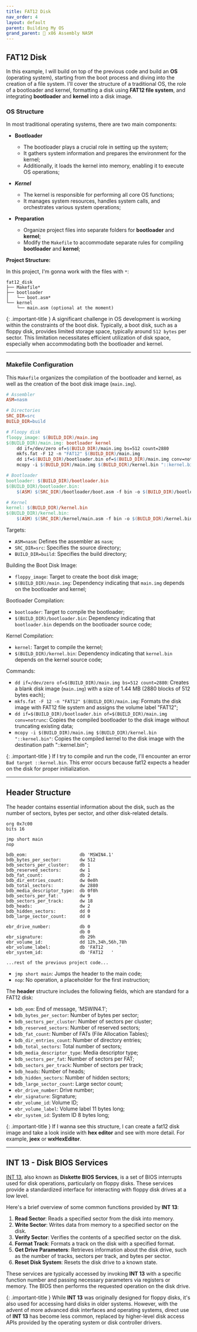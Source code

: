 ```yaml
---
title: FAT12 Disk
nav_order: 4
layout: default
parent: Building My OS
grand_parent: 🔲 x86 Assembly NASM
---
```


## **FAT12 Disk**

In this example, I will build on top of the previous code and build an **OS** (operating system), starting from the boot process and diving into the creation of a file system. I'll cover the structure of a traditional OS, the role of a bootloader and kernel, formatting a disk using **FAT12 file system**, and integrating **bootloader** and **kernel** into a disk image.

### **OS Structure**

In most traditional operating systems, there are two main components:

- **Bootloader**
  - The bootloader plays a crucial role in setting up the system;
  - It gathers system information and prepares the environment for the kernel;
  - Additionally, it loads the kernel into memory, enabling it to execute OS operations;

- ***Kernel***
  - The kernel is responsible for performing all core OS functions;
  - It manages system resources, handles system calls, and orchestrates various system operations;

- **Preparation**
  - Organize project files into separate folders for **bootloader** and **kernel**;
  - Modify the `Makefile` to accommodate separate rules for compiling **bootloader** and **kernel**;

**Project Structure:**

In this project, I'm gonna work with the files with `*`:

```
fat12_disk
├── Makefile* 
├── bootloader
│   └── boot.asm*
└── kernel
    └── main.asm (optional at the moment)
```

{: .important-title }
A significant challenge in OS development is working within the constraints of the boot disk. Typically, a boot disk, such as a floppy disk, provides limited storage space, typically around `512 bytes` per sector. This limitation necessitates efficient utilization of disk space, especially when accommodating both the bootloader and kernel.

----

### **Makefile Configuration**

This `Makefile` organizes the compilation of the bootloader and kernel, as well as the creation of the boot disk image (`main.img`).

```makefile
# Assembler
ASM=nasm

# Directories
SRC_DIR=src
BUILD_DIR=build

# Floopy disk
floopy_image: $(BUILD_DIR)/main.img
$(BUILD_DIR)/main.img: bootloader kernel
	dd if=/dev/zero of=$(BUILD_DIR)/main.img bs=512 count=2880
	mkfs.fat -F 12 -n "FAT12" $(BUILD_DIR)/main.img
	dd if=$(BUILD_DIR)/bootloader.bin of=$(BUILD_DIR)/main.img conv=notrunc
	mcopy -i $(BUILD_DIR)/main.img $(BUILD_DIR)/kernel.bin "::kernel.bin"

# Bootloader
bootloader: $(BUILD_DIR)/bootloader.bin
$(BUILD_DIR)/bootloader.bin:
	$(ASM) $(SRC_DIR)/bootloader/boot.asm -f bin -o $(BUILD_DIR)/bootloader.bin

# Kernel
kernel: $(BUILD_DIR)/kernel.bin
$(BUILD_DIR)/kernel.bin:
	$(ASM) $(SRC_DIR)/kernel/main.asm -f bin -o $(BUILD_DIR)/kernel.bin
```

Targets:
- `ASM=nasm`: Defines the assembler as `nasm`;
- `SRC_DIR=src`: Specifies the source directory;
- `BUILD_DIR=build`: Specifies the build directory;

Building the Boot Disk Image:
- `floppy_image`: Target to create the boot disk image;
- `$(BUILD_DIR)/main.img`: Dependency indicating that `main.img` depends on the bootloader and kernel;

Bootloader Compilation:
- `bootloader`: Target to compile the bootloader;
- `$(BUILD_DIR)/bootloader.bin`: Dependency indicating that `bootloader.bin` depends on the bootloader source code;

Kernel Compilation:
- `kernel`: Target to compile the kernel;
- `$(BUILD_DIR)/kernel.bin`: Dependency indicating that `kernel.bin` depends on the kernel source code;

Commands:
- `dd if=/dev/zero of=$(BUILD_DIR)/main.img bs=512 count=2880`: Creates a blank disk image (`main.img`) with a size of 1.44 MB (2880 blocks of 512 bytes each);
- `mkfs.fat -F 12 -n "FAT12" $(BUILD_DIR)/main.img`: Formats the disk image with FAT12 file system and assigns the volume label "FAT12";
- `dd if=$(BUILD_DIR)/bootloader.bin of=$(BUILD_DIR)/main.img conv=notrunc`: Copies the compiled bootloader to the disk image without truncating existing data;
- `mcopy -i $(BUILD_DIR)/main.img $(BUILD_DIR)/kernel.bin "::kernel.bin"`: Copies the compiled kernel to the disk image with the destination path "::kernel.bin";

{: .important-title }
If I try to compile and run the code, I'll encounter an error `Bad target ::kernel.bin`. This error occurs because fat12 expects a header on the disk for proper initialization.

----

## **Header Structure**

The header contains essential information about the disk, such as the number of sectors, bytes per sector, and other disk-related details.

```
org 0x7c00
bits 16

jmp short main
nop

bdb_eom:                    db 'MSWIN4.1'
bdb_bytes_per_sector:       dw 512
bdb_sectors_per_cluster:    db 1
bdb_reserved_sectors:       dw 1
bdb_fat_count:              db 2
bdb_dir_entries_count:      dw 0e0h
bdb_total_sectors:          dw 2880
bdb_media_descriptor_type:  db 0f0h
bdb_sectors_per_fat:        dw 9
bdb_sectors_per_track:      dw 18
bdb_heads:                  dw 2
bdb_hidden_sectors:         dd 0
bdb_large_sector_count:     dd 0

ebr_drive_number:           db 0
                            db 0
ebr_signature:              db 29h
ebr_volume_id:              dd 12h,34h,56h,78h
ebr_volume_label:           db 'FAT12      '
ebr_system_id:              db 'FAT12   '

...rest of the previous project code...
```

- `jmp short main`: Jumps the header to the main code;
- `nop`: No operation, a placeholder for the first instruction;

The **header** structure includes the following fields, which are standard for a FAT12 disk:
- `bdb_eom`: End of message, 'MSWIN4.1';
- `bdb_bytes_per_sector`: Number of bytes per sector;
- `bdb_sectors_per_cluster`: Number of sectors per cluster;
- `bdb_reserved_sectors`: Number of reserved sectors;
- `bdb_fat_count`: Number of FATs (File Allocation Tables);
- `bdb_dir_entries_count`: Number of directory entries;
- `bdb_total_sectors`: Total number of sectors;
- `bdb_media_descriptor_type`: Media descriptor type;
- `bdb_sectors_per_fat`: Number of sectors per FAT;
- `bdb_sectors_per_track`: Number of sectors per track;
- `bdb_heads`: Number of heads;
- `bdb_hidden_sectors`: Number of hidden sectors;
- `bdb_large_sector_count`: Large sector count;
- `ebr_drive_number`: Drive number;
- `ebr_signature`: Signature;
- `ebr_volume_id`: Volume ID;
- `ebr_volume_label`: Volume label 11 bytes long;
- `ebr_system_id`: System ID 8 bytes long;

{: .important-title }
If I wanna see this structure, I can create a fat12 disk image and take a look inside with **hex editor** and see with more detail. For example, **jeex** or **wxHexEditor**.

----

## **INT 13 - Disk BIOS Services**

[INT 13](https://stanislavs.org/helppc/int_13.html), also known as **Diskette BIOS Services**, is a set of BIOS interrupts used for disk operations, particularly on floppy disks. These services provide a standardized interface for interacting with floppy disk drives at a low level.

Here's a brief overview of some common functions provided by **INT 13**:

1. **Read Sector**: Reads a specified sector from the disk into memory.
2. **Write Sector**: Writes data from memory to a specified sector on the disk.
3. **Verify Sector**: Verifies the contents of a specified sector on the disk.
4. **Format Track**: Formats a track on the disk with a specified format.
5. **Get Drive Parameters**: Retrieves information about the disk drive, such as the number of tracks, sectors per track, and bytes per sector.
6. **Reset Disk System**: Resets the disk drive to a known state.

These services are typically accessed by invoking **INT 13** with a specific function number and passing necessary parameters via registers or memory. The BIOS then performs the requested operation on the disk drive.

{: .important-title }
While **INT 13** was originally designed for floppy disks, it's also used for accessing hard disks in older systems. However, with the advent of more advanced disk interfaces and operating systems, direct use of **INT 13** has become less common, replaced by higher-level disk access APIs provided by the operating system or disk controller drivers.